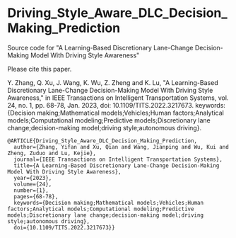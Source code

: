 # Driving_Style_Aware_DLC_Decision_Making_Prediction
Source code for "A Learning-Based Discretionary Lane-Change Decision-Making Model With Driving Style Awareness"

Please cite this paper.

Y. Zhang, Q. Xu, J. Wang, K. Wu, Z. Zheng and K. Lu, "A Learning-Based Discretionary Lane-Change Decision-Making Model With Driving Style Awareness," in IEEE Transactions on Intelligent Transportation Systems, vol. 24, no. 1, pp. 68-78, Jan. 2023, doi: 10.1109/TITS.2022.3217673.
keywords: {Decision making;Mathematical models;Vehicles;Human factors;Analytical models;Computational modeling;Predictive models;Discretionary lane change;decision-making model;driving style;autonomous driving}.

```
@ARTICLE{Driving_Style_Aware_DLC_Decision_Making_Prediction,
  author={Zhang, Yifan and Xu, Qian and Wang, Jianping and Wu, Kui and Zheng, Zuduo and Lu, Kejie},
  journal={IEEE Transactions on Intelligent Transportation Systems}, 
  title={A Learning-Based Discretionary Lane-Change Decision-Making Model With Driving Style Awareness}, 
  year={2023},
  volume={24},
  number={1},
  pages={68-78},
  keywords={Decision making;Mathematical models;Vehicles;Human factors;Analytical models;Computational modeling;Predictive models;Discretionary lane change;decision-making model;driving style;autonomous driving},
  doi={10.1109/TITS.2022.3217673}}
```
